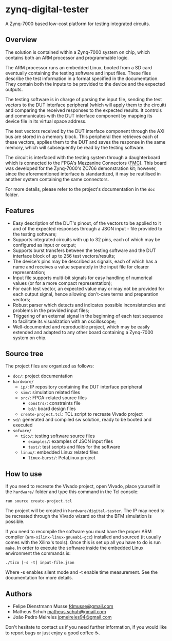 # zynq-digital-tester

A Zynq-7000 based low-cost platform for testing integrated circuits.

## Overview

The solution is contained within a Zynq-7000 system on chip, which contains both an ARM processor and programmable logic.

The ARM processor runs an embedded Linux,  booted from a SD card eventually containing the testing software and input files. These files describe the test information in a format specified in the documentation. They contain both the inputs to be provided to the device and the expected outputs. 

The testing software is in charge of parsing the input file, sending the test vectors to the DUT interface peripheral (which will apply them to the circuit) and comparing the received responses to the expected results. It controls and communicates with the DUT interface component by mapping its device file in its virtual space address.

The test vectors received by the DUT interface component through the AXI bus are stored in a memory block. This peripheral then retrieves each of these vectors, applies them to the DUT and saves the response in the same memory, which will subsequently be read by the testing software.

The circuit is interfaced with the testing system through a daughterboard which is connected to the FPGA's Mezzanine Connectors ([FMC](https://en.wikipedia.org/wiki/FPGA_Mezzanine_Card)). This board was developed for the Zynq-7000's ZC706 demonstration kit; however, since the aforementioned interface is standardized, it may be reutilised in another system containing the same connectors.

For more details, please refer to the project's documentation in the `doc` folder.

## Features

- Easy description of the DUT's pinout, of the vectors to be applied to it and of the expected responses through a JSON input - file provided to the testing software;
- Supports integrated circuits with up to 32 pins, each of which may be configured as input or output;
- Supports burst transfers between the testing software and the DUT interface block of up to 256 test vectors/results;
- The device's pins may be described as signals, each of which has a name and receives a value separately in the input file for clearer representation;
- Input file supports multi-bit signals for easy handling of numerical values (or for a more compact representation);
- For each test vector, an expected value may or may not be provided for each output signal, hence allowing don't-care terms and preparation vectors;
- Robust parser which detects and indicates possible inconsistencies and problems in the provided input files;
- Triggering of an external signal in the beginning of each test sequence to facilitate its visualization with an oscilloscope;
- Well-documented and reproducible project, which may be easily extended and adapted to any other board containing a Zynq-7000 system on chip.

## Source tree

The project files are organized as follows:

- `doc/`: project documentation
- `hardware/`
  - `ip/`: IP repository containing the DUT interface peripheral
  - `sim/`: simulation related files
  - `src/`: FPGA-related source files
    - `constrs/`: constraints file
    - `bd/`: board design files
  - `create-project.tcl`: TCL script to recreate Vivado project
- `sd/`: generated and compiled sw solution, ready to be booted and executed
- `sofware/`
  - `tico/`: testing software source files
    - `examples/`: examples of JSON input files
    - `test/`: test scripts and files for the software
  - `linux/`: embedded Linux related files
    - `linux-burst/`: PetaLinux project

## How to use

If you need to recreate the Vivado project, open Vivado, place yourself in the `hardware/` folder and type this command in the Tcl console:
```
run source create-project.tcl
```
The project will be created in `hardware/digital-tester`. The IP may need to be recreated through the Vivado wizard so that the BFM simulation is possible.

If you need to recompile the software you must have the proper ARM compiler (`arm-xilinx-linux-gnueabi-gcc`) installed and sourced (it usually comes with the Xilinx's tools). Once this is set up all you have to do is run `make`. 
In order to execute the software inside the embedded Linux environment the commands is:
```
./tico [-s -t] input-file.json
```
Where -s enables silent mode and -t enable time measurement. See the documentation for more details.

## Authors

- Felipe Dienstmann Musse	fdmusse@gmail.com
- Matheus Schuh				matheus.schuh@gmail.com
- João Pedro Meireles		jpmeireles94@gmail.com

Don't hesitate to contact us if you need further information, if you would like to report bugs or just enjoy a good coffee :coffee:.